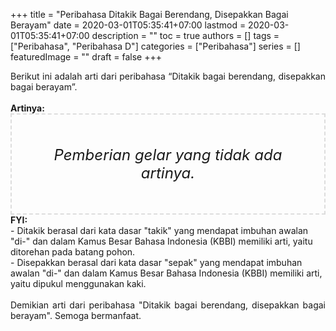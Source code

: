 +++
title = "Peribahasa Ditakik Bagai Berendang, Disepakkan Bagai Berayam"
date = 2020-03-01T05:35:41+07:00
lastmod = 2020-03-01T05:35:41+07:00
description = ""
toc = true
authors = []
tags = ["Peribahasa", "Peribahasa D"]
categories = ["Peribahasa"]
series = []
featuredImage = ""
draft = false
+++

<div dir="ltr" style="text-align: left;" trbidi="on"><div style="text-align: justify;">Berikut ini adalah arti dari peribahasa “Ditakik bagai berendang, disepakkan bagai berayam”.</div><br /><div style="text-align: justify;"><b>Artinya:</b></div><div style="border: 2px dashed #ddd; font-size: 24px; height: auto; margin: 0 auto; padding: 50px; text-align: center; width: auto;"><i>Pemberian gelar yang tidak ada artinya.</i></div><b>FYI:</b> <br />- Ditakik berasal dari kata dasar "takik" yang mendapat imbuhan awalan "di-" dan dalam Kamus Besar Bahasa Indonesia (KBBI) memiliki arti, yaitu ditorehan pada batang pohon.<br />- Disepakkan berasal dari kata dasar "sepak" yang mendapat imbuhan awalan "di-" dan dalam Kamus Besar Bahasa Indonesia (KBBI) memiliki arti, yaitu dipukul menggunakan kaki.<br /><br /><div style="text-align: justify;">Demikian arti dari peribahasa "Ditakik bagai berendang, disepakkan bagai berayam". Semoga bermanfaat.</div></div>
